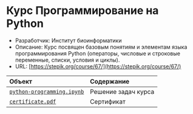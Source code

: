 # Курс Программирование на Python
* Разработчик: Институт биоинформатики
* Описание: Курс посвящен базовым понятиям и элементам языка программирования Python (операторы, числовые и строковые переменные, списки, условия и циклы).
* URL: [https://stepik.org/course/67/](https://stepik.org/course/67/)

| Объект | Содержание |
|:---|:---|
| [`python-programming.ipynb`](https://github.com/pilyay/python-programming-course-by-bioinformatics-institute/blob/master/python-programming.ipynb) | Решение задач курса |
| [`certificate.pdf`](https://github.com/pilyay/python-programming-course-by-bioinformatics-institute/blob/master/certificate.pdf) | Сертификат |